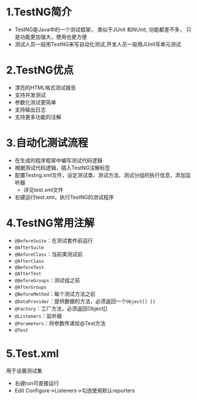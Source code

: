 # 1.TestNG简介
- TestNG是Java中的一个测试框架， 类似于JUnit 和NUnit,   功能都差不多， 只是功能更加强大，使用也更方便
- 测试人员一般用TestNG来写自动化测试,开发人员一般用JUnit写单元测试

# 2.TestNG优点
- 漂亮的HTML格式测试报告
- 支持并发测试
- 参数化测试更简单
- 支持输出日志
- 支持更多功能的注解

# 3.自动化测试流程
- 在生成的程序框架中编写测试代码逻辑
- 根据测试代码逻辑，插入TestNG注解标签
- 配置Testng.xml文件，设定测试类、测试方法、测试分组的执行信息，添加监听器
    - 详见test.xml文件
- 右键运行test.xml，执行TestNG的测试程序

# 4.TestNG常用注解
- `@BeforeSuite`：在测试套件前运行
- `@AfterSuite`
- `@BeforeClass`：当前类测试前
- `@AfterClass`
- `@BeforeTest`
- `@AfterTest`
- `@BeforeGroups`：测试组之前
- `@AfterGroups`
- `@BeforeMethod`：每个测试方法之前
- `@DataProvider`：提供数据的方法，必须返回一个`Object[] []`
- `@Factory`：工厂方法，必须返回Object[]
- `@Listeners`：监听器
- `@Parameters`：将参数传递给@Test方法
- `@Test`

# 5.Test.xml
用于设置测试集
- 右键run可直接运行
- Edit Configure->Listeners->勾选使用默认reporters
